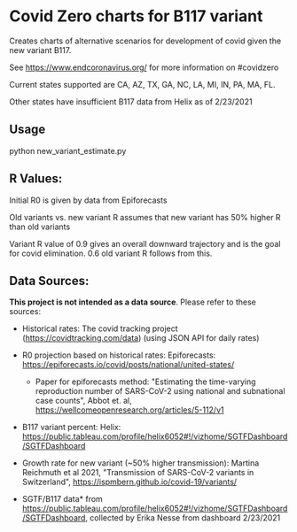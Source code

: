 # Covid Zero charts for B117 variant

Creates charts of alternative scenarios for development of covid given the new variant B117.

See https://www.endcoronavirus.org/ for more information on #covidzero

Current states supported are CA, AZ, TX, GA, NC, LA, MI, IN, PA, MA, FL.

Other states have insufficient B117 data from Helix as of 2/23/2021

## Usage
python new_variant_estimate.py

## R Values:
  Initial R0 is given by data from Epiforecasts

  Old variants vs. new variant R assumes that new variant has 50% higher R than old variants
  
  Variant R value of 0.9 gives an overall downward trajectory and is the goal for covid elimination. 0.6 old variant R follows from this.

## Data Sources:
**This project is not intended as a data source**. Please refer to these sources:

- Historical rates: The covid tracking project (https://covidtracking.com/data) (using JSON API for daily rates)
- R0 projection based on historical rates: Epiforecasts: https://epiforecasts.io/covid/posts/national/united-states/ 
  - Paper for epiforecasts method: "Estimating the time-varying reproduction number of SARS-CoV-2 using national and subnational case counts", Abbot et. al, https://wellcomeopenresearch.org/articles/5-112/v1  
- B117 variant percent: Helix: https://public.tableau.com/profile/helix6052#!/vizhome/SGTFDashboard/SGTFDashboard 
- Growth rate for new variant (~50% higher transmission): Martina Reichmuth et al 2021, "Transmission of SARS-CoV-2 variants in Switzerland", https://ispmbern.github.io/covid-19/variants/ 


- SGTF/B117 data* from https://public.tableau.com/profile/helix6052#!/vizhome/SGTFDashboard/SGTFDashboard, collected by Erika Nesse from dashboard 2/23/2021



